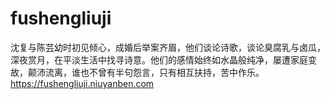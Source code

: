 # fushengliuji
沈复与陈芸幼时初见倾心，成婚后举案齐眉，他们谈论诗歌，谈论臭腐乳与卤瓜，深夜赏月，在平淡生活中找寻诗意。他们的感情始终如水晶般纯净，屡遭家庭变故，颠沛流离，谁也不曾有半句怨言，只有相互扶持，苦中作乐。https://fushengliuji.niuyanben.com

